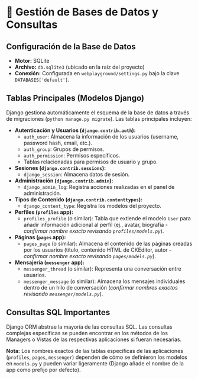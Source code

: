 # 💾 Gestión de Bases de Datos y Consultas

## Configuración de la Base de Datos

*   **Motor:** SQLite
*   **Archivo:** `db.sqlite3` (ubicado en la raíz del proyecto)
*   **Conexión:** Configurada en `webplayground/settings.py` bajo la clave `DATABASES['default']`.

## Tablas Principales (Modelos Django)

Django gestiona automáticamente el esquema de la base de datos a través de migraciones (`python manage.py migrate`). Las tablas principales incluyen:

*   **Autenticación y Usuarios (`django.contrib.auth`):**
    *   `auth_user`: Almacena la información de los usuarios (username, password hash, email, etc.).
    *   `auth_group`: Grupos de permisos.
    *   `auth_permission`: Permisos específicos.
    *   Tablas relacionadas para permisos de usuario y grupo.
*   **Sesiones (`django.contrib.sessions`):**
    *   `django_session`: Almacena datos de sesión.
*   **Administración (`django.contrib.admin`):**
    *   `django_admin_log`: Registra acciones realizadas en el panel de administración.
*   **Tipos de Contenido (`django.contrib.contenttypes`):**
    *   `django_content_type`: Registra los modelos del proyecto.
*   **Perfiles (`profiles` app):**
    *   `profiles_profile` (o similar): Tabla que extiende el modelo `User` para añadir información adicional al perfil (ej., avatar, biografía - *confirmar nombre exacto revisando `profiles/models.py`*).
*   **Páginas (`pages` app):**
    *   `pages_page` (o similar): Almacena el contenido de las páginas creadas por los usuarios (título, contenido HTML de CKEditor, autor - *confirmar nombre exacto revisando `pages/models.py`*).
*   **Mensajería (`messenger` app):**
    *   `messenger_thread` (o similar): Representa una conversación entre usuarios.
    *   `messenger_message` (o similar): Almacena los mensajes individuales dentro de un hilo de conversación (*confirmar nombres exactos revisando `messenger/models.py`*).

## Consultas SQL Importantes

Django ORM abstrae la mayoría de las consultas SQL. Las consultas complejas específicas se pueden encontrar en los métodos de los Managers o Vistas de las respectivas aplicaciones si fueran necesarias.

**Nota:** Los nombres exactos de las tablas específicas de las aplicaciones (`profiles`, `pages`, `messenger`) dependen de cómo se definieron los modelos en `models.py` y pueden variar ligeramente (Django añade el nombre de la app como prefijo por defecto). 